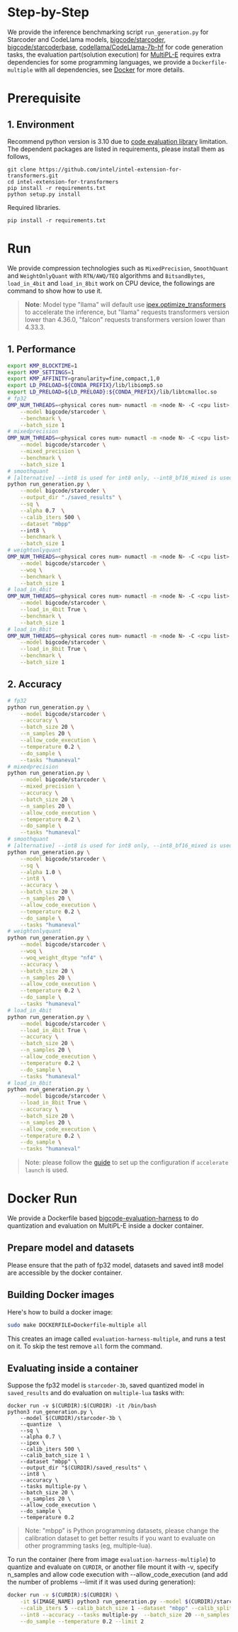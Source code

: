 # Step-by-Step
We provide the inference benchmarking script `run_generation.py` for Starcoder and CodeLlama models, [bigcode/starcoder](https://huggingface.co/bigcode/starcoder), [bigcode/starcoderbase](https://huggingface.co/bigcode/starcoderbase), [codellama/CodeLlama-7b-hf](https://huggingface.co/codellama/CodeLlama-7b-hf) for code generation tasks, the evaluation part(solution execution) for [MultiPL-E](https://github.com/nuprl/MultiPL-E) requires extra dependencies for some programming languages, we provide a `Dockerfile-multiple` with all dependencies, see [Docker](./Dockerfile-multiple) for more details.


# Prerequisite​
## 1. Environment​
Recommend python version is 3.10 due to [code evaluation library](https://github.com/bigcode-project/bigcode-evaluation-harness) limitation. The dependent packages are listed in requirements, please install them as follows,

```shell
git clone https://github.com/intel/intel-extension-for-transformers.git
cd intel-extension-for-transformers
pip install -r requirements.txt
python setup.py install
```
Required libraries.
```shell
pip install -r requirements.txt
```

# Run
We provide compression technologies such as `MixedPrecision`, `SmoothQuant` and `WeightOnlyQuant` with `RTN/AWQ/TEQ` algorithms and `BitsandBytes`, `load_in_4bit` and `load_in_8bit` work on CPU device, the followings are command to show how to use it.
>**Note**: 
> Model type "llama" will default use [ipex.optimize_transformers](https://github.com/intel/intel-extension-for-pytorch/blob/339bd251841e153ad9c34e1033ab8b2d936a1781/docs/tutorials/llm/llm_optimize_transformers.md) to accelerate the inference, but "llama" requests transformers version lower than 4.36.0, "falcon" requests transformers version lower than 4.33.3.

## 1. Performance
```bash
export KMP_BLOCKTIME=1
export KMP_SETTINGS=1
export KMP_AFFINITY=granularity=fine,compact,1,0
export LD_PRELOAD=${CONDA_PREFIX}/lib/libiomp5.so
export LD_PRELOAD=${LD_PRELOAD}:${CONDA_PREFIX}/lib/libtcmalloc.so
# fp32
OMP_NUM_THREADS=<physical cores num> numactl -m <node N> -C <cpu list> python run_generation.py \
    --model bigcode/starcoder \
    --benchmark \
    --batch_size 1
# mixedprecision
OMP_NUM_THREADS=<physical cores num> numactl -m <node N> -C <cpu list> python run_generation.py \
    --model bigcode/starcoder \
    --mixed_precision \
    --benchmark \
    --batch_size 1
# smoothquant
# [alternative] --int8 is used for int8 only, --int8_bf16_mixed is used for int8 mixed bfloat16 precision.
python run_generation.py \
    --model bigcode/starcoder \
    --output_dir "./saved_results" \
    --sq \
    --alpha 0.7  \
    --calib_iters 500 \
    --dataset "mbpp"
    --int8 \
    --benchmark \
    --batch_size 1
# weightonlyquant
OMP_NUM_THREADS=<physical cores num> numactl -m <node N> -C <cpu list> python run_generation.py \
    --model bigcode/starcoder \
    --woq \
    --benchmark \
    --batch_size 1
# load_in_4bit
OMP_NUM_THREADS=<physical cores num> numactl -m <node N> -C <cpu list> python run_generation.py \
    --model bigcode/starcoder \
    --load_in_4bit True \
    --benchmark \
    --batch_size 1
# load_in_8bit
OMP_NUM_THREADS=<physical cores num> numactl -m <node N> -C <cpu list> python run_generation.py \
    --model bigcode/starcoder \
    --load_in_8bit True \
    --benchmark \
    --batch_size 1
```
## 2. Accuracy

```bash
# fp32
python run_generation.py \
    --model bigcode/starcoder \
    --accuracy \
    --batch_size 20 \
    --n_samples 20 \
    --allow_code_execution \
    --temperature 0.2 \
    --do_sample \
    --tasks "humaneval"
# mixedprecision
python run_generation.py \
    --model bigcode/starcoder \
    --mixed_precision \
    --accuracy \
    --batch_size 20 \
    --n_samples 20 \
    --allow_code_execution \
    --temperature 0.2 \
    --do_sample \
    --tasks "humaneval"
# smoothquant
# [alternative] --int8 is used for int8 only, --int8_bf16_mixed is used for int8 mixed bfloat16 precision.
python run_generation.py \
    --model bigcode/starcoder \
    --sq \
    --alpha 1.0 \
    --int8 \
    --accuracy \
    --batch_size 20 \
    --n_samples 20 \
    --allow_code_execution \
    --temperature 0.2 \
    --do_sample \
    --tasks "humaneval"
# weightonlyquant
python run_generation.py \
    --model bigcode/starcoder \
    --woq \
    --woq_weight_dtype "nf4" \
    --accuracy \
    --batch_size 20 \
    --n_samples 20 \
    --allow_code_execution \
    --temperature 0.2 \
    --do_sample \
    --tasks "humaneval"
# load_in_4bit
python run_generation.py \
    --model bigcode/starcoder \
    --load_in_4bit True \
    --accuracy \
    --batch_size 20 \
    --n_samples 20 \
    --allow_code_execution \
    --temperature 0.2 \
    --do_sample \
    --tasks "humaneval"
# load_in_8bit
python run_generation.py \
    --model bigcode/starcoder \
    --load_in_8bit True \
    --accuracy \
    --batch_size 20 \
    --n_samples 20 \
    --allow_code_execution \
    --temperature 0.2 \
    --do_sample \
    --tasks "humaneval"
```

>Note:
please follow the [guide](https://huggingface.co/docs/accelerate/usage_guides/ipex) to set up the configuration if `accelerate launch` is used.

# Docker Run

We provide a Dockerfile based [bigcode-evaluation-harness](https://github.com/bigcode-project/bigcode-evaluation-harness/blob/main/Dockerfile-multiple) to do quantization and evaluation on MultiPL-E inside a docker container.

## Prepare model and datasets
Please ensure that the path of fp32 model, datasets and saved int8 model are accessible by the docker container.

## Building Docker images
Here's how to build a docker image:
```bash
sudo make DOCKERFILE=Dockerfile-multiple all
```
This creates an image called `evaluation-harness-multiple`, and runs a test on it. To skip the test remove `all` form the command.

## Evaluating inside a container
Suppose the fp32 model is `starcoder-3b`, saved quantized model in `saved_results` and do evaluation on `multiple-lua` tasks with:
```
docker run -v $(CURDIR):$(CURDIR) -it /bin/bash
python3 run_generation.py \
    --model $(CURDIR)/starcoder-3b \
    --quantize  \
    --sq \
    --alpha 0.7 \
    --ipex \
    --calib_iters 500 \
    --calib_batch_size 1 \
    --dataset "mbpp" \
    --output_dir "$(CURDIR)/saved_results" \
    --int8 \
    --accuracy \
    --tasks multiple-py \
    --batch_size 20 \
    --n_samples 20 \
    --allow_code_execution \
    --do_sample \
    --temperature 0.2

```
>Note: "mbpp" is Python programming datasets, please change the calibration dataset to get better results if you want to evaluate on other programming tasks (eg, multiple-lua).

To run the container (here from image `evaluation-harness-multiple`) to quantize and evaluate on `CURDIR`, or another file mount it with -v, specify n_samples and allow code execution with --allow_code_execution (and add the number of problems --limit if it was used during generation):
```bash
docker run -v $(CURDIR):$(CURDIR) \
    -it $(IMAGE_NAME) python3 run_generation.py --model $(CURDIR)/starcoder-3b --quantize   --sq --alpha 0.7 --ipex \
    --calib_iters 5 --calib_batch_size 1 --dataset "mbpp" --calib_split "test" --output_dir "$(CURDIR)/saved_results" \
    --int8 --accuracy --tasks multiple-py  --batch_size 20 --n_samples 20 --allow_code_execution \
    --do_sample --temperature 0.2 --limit 2

```
